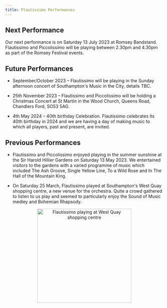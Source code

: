 ```yaml
---
title: Flautissimo Performances
---
```


## Next Performance

Our next performance is on Saturday 13 July 2023 at Romsey Bandstand.  Flautissimo and Piccolissimo will be playing between 2.30pm and 4.30pm as part of the Romsey Festival events.

## Future Performances

- September/October 2023 – Flautissimo will be playing in the Sunday afternoon concert of Southampton's Music in the City, details TBC.

- 25th November 2023 – Flautissimo and Piccolissimo will be holding a Christmas Concert at St Martin in the Wood Church, Queens Road, Chandlers Ford, SO53 5AG. 

- 4th May 2024 – 40th birthday Celebration.  Flautissimo celebrates its 40th birthday in 2024 and we are having a day of making music to which all players, past and present, are invited. 

## Previous Performances

- Flautissimo and Piccolissimo enjoyed playing in the summer sunshine at the Sir Harold Hillier Gardens on Saturday 13 May 2023.  We entertained visitors to the gardens with a varied programme of music which included The Ash Groove, Single Yellow Line, To a Wild Rose and In The Hall of the Mountain King.  

- On Saturday 25 March, Flautissimo played at Southampton's West Quay shopping centre, a new venue for the orchestra.  Quite a crowd gathered to listen to us play and seemed to particularly enjoy the Sound of Music medley and Bohemian Rhapsody.

<div align="center">
       
<img src = "/Flautissimo/imgs/westquay.png" alt = "Flautissimo playing at West Quay shopping centre" 
width = 300 />

</div>

